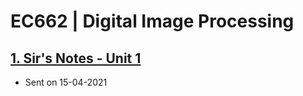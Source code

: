 # EC662 | Digital Image Processing

## [1. Sir's Notes - Unit 1](./DIP%20Notes.pdf)
  - Sent on 15-04-2021